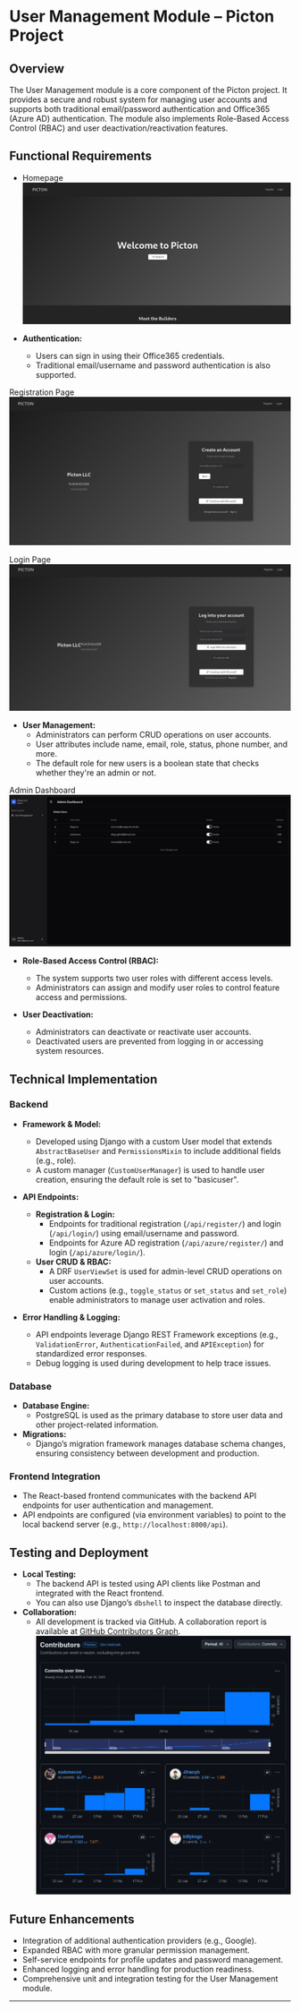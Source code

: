 # User Management Module – Picton Project

## Overview

The User Management module is a core component of the Picton project. It provides a secure and robust system for managing user accounts and supports both traditional email/password authentication and Office365 (Azure AD) authentication. The module also implements Role-Based Access Control (RBAC) and user deactivation/reactivation features.

## Functional Requirements
- Homepage
![Homepage](images/V0.01/homepage.png)

- **Authentication:**  
  - Users can sign in using their Office365 credentials.  
  - Traditional email/username and password authentication is also supported.

Registration Page
![Registration Page](images/V0.01/register.png)

Login Page
![Login Page](images/V0.01/login.png)

- **User Management:**  
  - Administrators can perform CRUD operations on user accounts.  
  - User attributes include name, email, role, status, phone number, and more.  
  - The default role for new users is a boolean state that checks whether they're an admin or not.

Admin Dashboard
![User Management](images/V0.01/dashboard.png)

- **Role-Based Access Control (RBAC):**  
  - The system supports two user roles with different access levels.  
  - Administrators can assign and modify user roles to control feature access and permissions.

- **User Deactivation:**  
  - Administrators can deactivate or reactivate user accounts.  
  - Deactivated users are prevented from logging in or accessing system resources.

## Technical Implementation

### Backend

- **Framework & Model:**  
  - Developed using Django with a custom User model that extends `AbstractBaseUser` and `PermissionsMixin` to include additional fields (e.g., role).  
  - A custom manager (`CustomUserManager`) is used to handle user creation, ensuring the default role is set to "basicuser".

- **API Endpoints:**  
  - **Registration & Login:**  
    - Endpoints for traditional registration (`/api/register/`) and login (`/api/login/`) using email/username and password.  
    - Endpoints for Azure AD registration (`/api/azure/register/`) and login (`/api/azure/login/`).
  - **User CRUD & RBAC:**  
    - A DRF `UserViewSet` is used for admin-level CRUD operations on user accounts.  
    - Custom actions (e.g., `toggle_status` or `set_status` and `set_role`) enable administrators to manage user activation and roles.

- **Error Handling & Logging:**  
  - API endpoints leverage Django REST Framework exceptions (e.g., `ValidationError`, `AuthenticationFailed`, and `APIException`) for standardized error responses.  
  - Debug logging is used during development to help trace issues.

### Database

- **Database Engine:**  
  - PostgreSQL is used as the primary database to store user data and other project-related information.
- **Migrations:**  
  - Django’s migration framework manages database schema changes, ensuring consistency between development and production.

### Frontend Integration

- The React-based frontend communicates with the backend API endpoints for user authentication and management.
- API endpoints are configured (via environment variables) to point to the local backend server (e.g., `http://localhost:8000/api`).

## Testing and Deployment

- **Local Testing:**  
  - The backend API is tested using API clients like Postman and integrated with the React frontend.
  - You can also use Django’s `dbshell` to inspect the database directly.
- **Collaboration:**  
  - All development is tracked via GitHub. A collaboration report is available at [GitHub Contributors Graph](https://github.com/sudoneoox/Picton/graphs/contributors).
![Collaboration Report](images/V0.01/collaboration_report.png)

## Future Enhancements

- Integration of additional authentication providers (e.g., Google).  
- Expanded RBAC with more granular permission management.  
- Self-service endpoints for profile updates and password management.  
- Enhanced logging and error handling for production readiness.  
- Comprehensive unit and integration testing for the User Management module.

---
